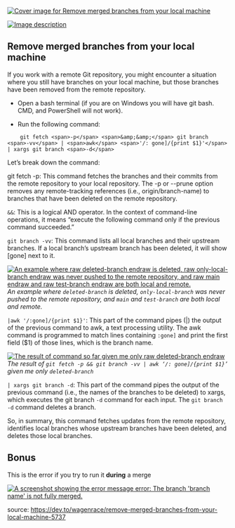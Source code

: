[![Cover image for Remove merged branches from your local machine](https://media.dev.to/cdn-cgi/image/width=1000,height=420,fit=cover,gravity=auto,format=auto/https%3A%2F%2Fdev-to-uploads.s3.amazonaws.com%2Fuploads%2Farticles%2Fc45zlonke5sq5pa37qbj.jpg)](https://media.dev.to/cdn-cgi/image/width=1000,height=420,fit=cover,gravity=auto,format=auto/https%3A%2F%2Fdev-to-uploads.s3.amazonaws.com%2Fuploads%2Farticles%2Fc45zlonke5sq5pa37qbj.jpg)

[![Image description](https://media.dev.to/cdn-cgi/image/width=800%2Cheight=%2Cfit=scale-down%2Cgravity=auto%2Cformat=auto/https%3A%2F%2Fdev-to-uploads.s3.amazonaws.com%2Fuploads%2Farticles%2Fmkjtthqq993po9j5elzs.jpg)](https://media.dev.to/cdn-cgi/image/width=800%2Cheight=%2Cfit=scale-down%2Cgravity=auto%2Cformat=auto/https%3A%2F%2Fdev-to-uploads.s3.amazonaws.com%2Fuploads%2Farticles%2Fmkjtthqq993po9j5elzs.jpg)

## [](https://dev.to/wagenrace/remove-merged-branches-from-your-local-machine-5737?ref=dailydev#remove-merged-branches-from-your-local-machine)Remove merged branches from your local machine

If you work with a remote Git repository, you might encounter a situation where you still have branches on your local machine, but those branches have been removed from the remote repository.

-   Open a bash terminal (if you are on Windows you will have git bash. CMD, and PowerShell will not work).
    
-   Run the following command:  
    

```
    git fetch <span>-p</span> <span>&amp;&amp;</span> git branch <span>-vv</span> | <span>awk</span> <span>'/: gone]/{print $1}'</span> | xargs git branch <span>-d</span>
```

Let’s break down the command:

git fetch -p: This command fetches the branches and their commits from the remote repository to your local repository. The -p or --prune option removes any remote-tracking references (i.e., origin/branch-name) to branches that have been deleted on the remote repository.

`&&`: This is a logical AND operator. In the context of command-line operations, it means “execute the following command only if the previous command succeeded.”

`git branch -vv`: This command lists all local branches and their upstream branches. If a local branch’s upstream branch has been deleted, it will show \[gone\] next to it.

[![An example where  raw `deleted-branch` endraw  is deleted,  raw `only-local-branch` endraw  was never pushed to the remote repository, and  raw `main` endraw  and  raw `test-branch` endraw  are both local and remote.](https://media.dev.to/cdn-cgi/image/width=800%2Cheight=%2Cfit=scale-down%2Cgravity=auto%2Cformat=auto/https%3A%2F%2Fdev-to-uploads.s3.amazonaws.com%2Fuploads%2Farticles%2F4i2d56rhqqwhju4g2qyb.png)](https://media.dev.to/cdn-cgi/image/width=800%2Cheight=%2Cfit=scale-down%2Cgravity=auto%2Cformat=auto/https%3A%2F%2Fdev-to-uploads.s3.amazonaws.com%2Fuploads%2Farticles%2F4i2d56rhqqwhju4g2qyb.png)  
_An example where `deleted-branch` is deleted, `only-local-branch` was never pushed to the remote repository, and `main` and `test-branch` are both local and remote._

`|awk '/:gone]/{print $1}'`: This part of the command pipes (|) the output of the previous command to awk, a text processing utility. The awk command is programmed to match lines containing `:gone]` and print the first field ($1) of those lines, which is the branch name.

[![The result of command so far given me only  raw `deleted-branch` endraw ](https://media.dev.to/cdn-cgi/image/width=800%2Cheight=%2Cfit=scale-down%2Cgravity=auto%2Cformat=auto/https%3A%2F%2Fdev-to-uploads.s3.amazonaws.com%2Fuploads%2Farticles%2Fth99z8egahzsaja9om72.png)](https://media.dev.to/cdn-cgi/image/width=800%2Cheight=%2Cfit=scale-down%2Cgravity=auto%2Cformat=auto/https%3A%2F%2Fdev-to-uploads.s3.amazonaws.com%2Fuploads%2Farticles%2Fth99z8egahzsaja9om72.png)  
_The result of `git fetch -p && git branch -vv | awk ‘/: gone]/{print $1}’` given me only `deleted-branch`_

`| xargs git branch -d`: This part of the command pipes the output of the previous command (i.e., the names of the branches to be deleted) to xargs, which executes the git branch `-d` command for each input. The `git branch -d` command deletes a branch.

So, in summary, this command fetches updates from the remote repository, identifies local branches whose upstream branches have been deleted, and deletes those local branches.

## [](https://dev.to/wagenrace/remove-merged-branches-from-your-local-machine-5737?ref=dailydev#bonus)Bonus

This is the error if you try to run it **during** a merge

[![A screenshot showing the error message error: The branch 'branch name' is not fully merged.](https://media.dev.to/cdn-cgi/image/width=800%2Cheight=%2Cfit=scale-down%2Cgravity=auto%2Cformat=auto/https%3A%2F%2Fdev-to-uploads.s3.amazonaws.com%2Fuploads%2Farticles%2Fw15hc9rp7tqkzcamz6wy.png)](https://media.dev.to/cdn-cgi/image/width=800%2Cheight=%2Cfit=scale-down%2Cgravity=auto%2Cformat=auto/https%3A%2F%2Fdev-to-uploads.s3.amazonaws.com%2Fuploads%2Farticles%2Fw15hc9rp7tqkzcamz6wy.png)

source: https://dev.to/wagenrace/remove-merged-branches-from-your-local-machine-5737
